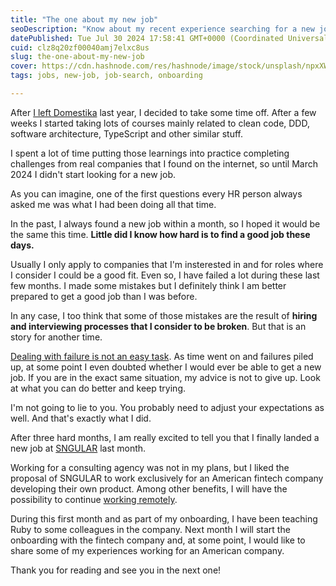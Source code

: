```yaml
---
title: "The one about my new job"
seoDescription: "Know about my recent experience searching for a new job and the job I finally landed."
datePublished: Tue Jul 30 2024 17:58:41 GMT+0000 (Coordinated Universal Time)
cuid: clz8q20zf00040amj7elxc8us
slug: the-one-about-my-new-job
cover: https://cdn.hashnode.com/res/hashnode/image/stock/unsplash/npxXWgQ33ZQ/upload/c295a3685977753ea517b94baf159260.jpeg
tags: jobs, new-job, job-search, onboarding

---
```


After [I left Domestika](https://blog.davidmp.es/the-one-with-my-experience-at-domestika) last year, I decided to take some time off. After a few weeks I started taking lots of courses mainly related to clean code, DDD, software architecture, TypeScript and other similar stuff. 

I spent a lot of time putting those learnings into practice completing challenges from real companies that I found on the internet, so until March 2024 I didn't start looking for a new job. 

As you can imagine, one of the first questions every HR person always asked me was what I had been doing all that time.

In the past, I always found a new job within a month, so I hoped it would be the same this time. **Little did I know how hard is to find a good job these days.**

Usually I only apply to companies that I'm insterested in and for roles where I consider   I could be a good fit. Even so, I have failed a lot during these last few months. I made some mistakes but I definitely think I am better prepared to get a good job than I was before.

In any case, I too think that some of those mistakes are the result of **hiring and interviewing processes that I consider to be broken**. But that is an story for another time.

[Dealing with failure is not an easy task](https://workscounselingcenter.com/dealing-with-failures/). As time went on and failures piled up, at some point I even doubted whether I would ever be able to get a new job. If you are in the exact same situation, my advice is not to give up. Look at what you can do better and keep trying.

I'm not going to lie to you. You probably need to adjust your expectations as well. And that's exactly what I did.

After three hard months, I am really excited to tell you that I finally landed a new job at [SNGULAR](https://www.sngular.com/) last month.

Working for a consulting agency was not in my plans, but I liked the proposal of SNGULAR to work exclusively for an American fintech company developing their own product. Among other benefits, I will have the possibility to continue [working remotely](https://blog.davidmp.es/the-one-about-my-experience-working-remotely).

During this first month and as part of my onboarding, I have been teaching Ruby to some colleagues in the company. Next month I will start the onboarding with the fintech company and, at some point, I would like to share some of my experiences working for an American company.

Thank you for reading and see you in the next one!


